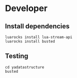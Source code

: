 # Developer

## Install dependencies

```
luarocks install lua-stream-api
luarocks install busted
```

## Testing

```
cd yadatastructure
busted
```